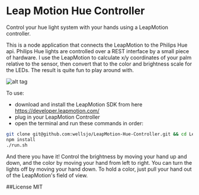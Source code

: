 Leap Motion Hue Controller
==========================

Control your hue light system with your hands using a LeapMotion controller.

This is a node application that connects the LeapMotion to the Philips Hue api.  Philips Hue lights are controlled over a REST interface by a small piece of hardware.  I use the LeapMotion to calculate x/y coordinates of your palm relative to the sensor, then convert that to the color and brightness scale for the LEDs.  The result is quite fun to play around with.

![alt tag](http://i.imgur.com/obSkYW9.gif)

To use:
- download and install the LeapMotion SDK from here https://developer.leapmotion.com/
- plug in your LeapMotion Controller
- open the terminal and run these commands in order:
```bash
git clone git@github.com:wellsjo/LeapMotion-Hue-Controller.git && cd LeapMotion-Hue-Controller
npm install
./run.sh
```

And there you have it!  Control the brightness by moving your hand up and down, and the color by moving your hand from left to right.  You can turn the lights off by moving your hand down.  To hold a color, just pull your hand out of the LeapMotion's field of view.

##License
MIT
